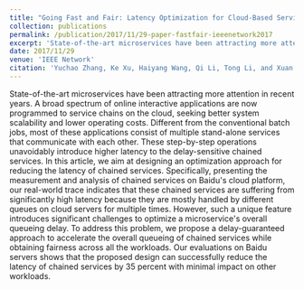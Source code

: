 ```yaml
---
title: "Going Fast and Fair: Latency Optimization for Cloud-Based Service Chains"
collection: publications
permalink: /publication/2017/11/29-paper-fastfair-ieeenetwork2017
excerpt: 'State-of-the-art microservices have been attracting more attention in recent years. A broad spectrum of online interactive applications are now programmed to service chains on the cloud, seeking better system scalability and lower operating costs. Different from the conventional batch jobs, most of these applications consist of multiple stand-alone services that communicate with each other. These step-by-step operations unavoidably introduce higher latency to the delay-sensitive chained services. In this article, we aim at designing an optimization approach for reducing the latency of chained services. Specifically, presenting the measurement and analysis of chained services on Baidu&apos;s cloud platform, our real-world trace indicates that these chained services are suffering from significantly high latency because they are mostly handled by different queues on cloud servers for multiple times. However, such a unique feature introduces significant challenges to optimize a microservice&apos;s overall queueing delay. To address this problem, we propose a delay-guaranteed approach to accelerate the overall queueing of chained services while obtaining fairness across all the workloads. Our evaluations on Baidu servers shows that the proposed design can successfully reduce the latency of chained services by 35 percent with minimal impact on other workloads.'
date: 2017/11/29
venue: 'IEEE Network'
citation: 'Yuchao Zhang, Ke Xu, Haiyang Wang, Qi Li, Tong Li, and Xuan Cao. &quot;Going Fast and Fair: Latency Optimization for Cloud-Based Service Chains&quot;. IEEE Network, pp. 138-143, 2017.'
---
```

State-of-the-art microservices have been attracting more attention in recent years. A broad spectrum of online interactive applications are now programmed to service chains on the cloud, seeking better system scalability and lower operating costs. Different from the conventional batch jobs, most of these applications consist of multiple stand-alone services that communicate with each other. These step-by-step operations unavoidably introduce higher latency to the delay-sensitive chained services. In this article, we aim at designing an optimization approach for reducing the latency of chained services. Specifically, presenting the measurement and analysis of chained services on Baidu&apos;s cloud platform, our real-world trace indicates that these chained services are suffering from significantly high latency because they are mostly handled by different queues on cloud servers for multiple times. However, such a unique feature introduces significant challenges to optimize a microservice&apos;s overall queueing delay. To address this problem, we propose a delay-guaranteed approach to accelerate the overall queueing of chained services while obtaining fairness across all the workloads. Our evaluations on Baidu servers shows that the proposed design can successfully reduce the latency of chained services by 35 percent with minimal impact on other workloads.
